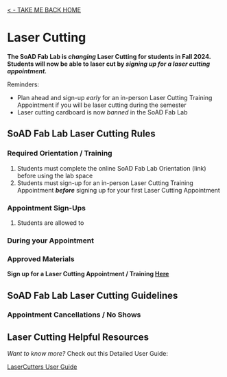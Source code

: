 
[< - TAKE ME BACK HOME ](/README.md)

# Laser Cutting

**The SoAD Fab Lab is *changing* Laser Cutting for students in Fall 2024. Students will now be able to laser cut by *signing up for a laser cutting appointment.***

Reminders:
* Plan ahead and sign-up *early* for an in-person Laser Cutting Training Appointment if you will be laser cutting during the semester
* Laser cutting cardboard is now *banned* in the SoAD Fab Lab

## SoAD Fab Lab Laser Cutting Rules

### Required Orientation / Training
1. Students must complete the online SoAD Fab Lab Orientation (link) before using the lab space
2. Students must sign-up for an in-person Laser Cutting Training Appointment ***before*** signing up for your first Laser Cutting Appointment

### Appointment Sign-Ups
1. Students are allowed to 

### During your Appointment


### Approved Materials

**Sign up for a Laser Cutting Appointment / Training [Here](https://outlook.office365.com/owa/calendar/booking-LaserCuttingNYITManhattan@nyinstituteoftechnology.onmicrosoft.com/bookings/)**

## SoAD Fab Lab Laser Cutting Guidelines

### Appointment Cancellations / No Shows

## Laser Cutting Helpful Resources

*Want to know more?*
Check out this Detailed User Guide:

[LaserCutters User Guide](https://github.com/DigitalFabricationLab-NYIT-SoAD/resources/blob/main/UserGuides/LaserCutters.md)


